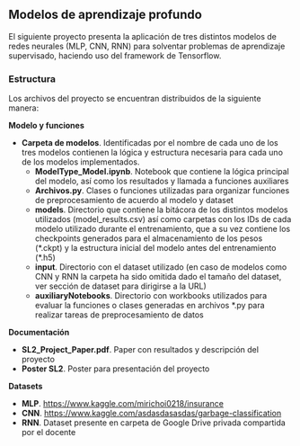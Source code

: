## Modelos de aprendizaje profundo
El siguiente proyecto presenta la aplicación de tres distintos modelos de redes neurales (MLP, CNN, RNN) para solventar problemas de aprendizaje supervisado, haciendo uso del framework de Tensorflow. 

### Estructura
Los archivos del proyecto se encuentran distribuidos de la siguiente manera:

**Modelo y funciones**
- **Carpeta de modelos**. Identificadas por el nombre de cada uno de los tres modelos contienen la lógica y estructura necesaria para cada uno de los modelos implementados.
  - **ModelType_Model.ipynb**. Notebook que contiene la lógica principal del modelo, así como los resultados y llamada a funciones auxiliares
  - **Archivos.py**. Clases o funciones utilizadas para organizar funciones de preprocesamiento de acuerdo al modelo y dataset
  - **models**. Directorio que contiene la bitácora de los distintos modelos utilizados (model_results.csv) así como carpetas con los IDs de cada modelo utilizado durante el entrenamiento, que a su vez contiene los checkpoints generados para el almacenamiento de los pesos (\*.ckpt) y la estructura inicial del modelo antes del entrenamiento (\*.h5) 
  - **input**. Directorio con el dataset utilizado (en caso de modelos como CNN y RNN la carpeta ha sido omitida dado el tamaño del dataset, ver sección de dataset para dirigirse a la URL)
  - **auxiliaryNotebooks**. Directorio con workbooks utilizados para evaluar la funciones o clases generadas en archivos \*.py para realizar tareas de preprocesamiento de datos

**Documentación**
- **SL2_Project_Paper.pdf**. Paper con resultados y descripción del proyecto
- **Poster SL2**. Poster para presentación del proyecto


**Datasets**
- **MLP**. https://www.kaggle.com/mirichoi0218/insurance
- **CNN**. https://www.kaggle.com/asdasdasasdas/garbage-classification
- **RNN**. Dataset presente en carpeta de Google Drive privada compartida por el docente
